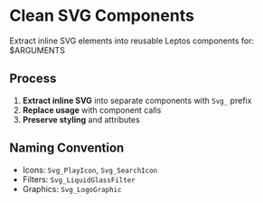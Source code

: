 # Clean SVG Components

Extract inline SVG elements into reusable Leptos components for: $ARGUMENTS

## Process

1. **Extract inline SVG** into separate components with `Svg_` prefix
2. **Replace usage** with component calls  
3. **Preserve styling** and attributes

## Naming Convention

- Icons: `Svg_PlayIcon`, `Svg_SearchIcon`
- Filters: `Svg_LiquidGlassFilter`
- Graphics: `Svg_LogoGraphic`